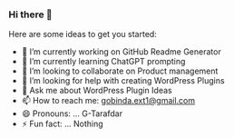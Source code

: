 ### Hi there 👋

Here are some ideas to get you started:

- 🔭 I’m currently working on GitHub Readme Generator
- 🌱 I’m currently learning ChatGPT prompting
- 👯 I’m looking to collaborate on Product management
- 🤔 I’m looking for help with creating WordPress Plugins
- 💬 Ask me about WordPress Plugin Ideas
- 📫 How to reach me: gobinda.ext1@gmail.com
- 😄 Pronouns: ... G-Tarafdar
- ⚡ Fun fact: ... Nothing

